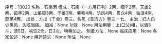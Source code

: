 序号：13020
名称：石南酒
组成：石南（一方用石韦）2两，细辛2两，天雄2两，茵芋2两，山茱萸3两，干姜3两，薯蓣4两，防风4两，贯众4两，独活4两，蘼芜4两。
出处：方出《千金》卷三。名见《普济方》卷三一七。
主治：妇人自少患风，头眩眼痛。
加减：None
功效：None
用法用量：上(口父)咀，以酒3斗，渍5日。初饮2合，日3次，稍稍加之。
制备方法：None
临床应用：None
各家论述：None
用药禁忌：None
附注：None

